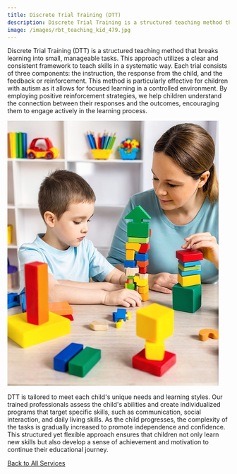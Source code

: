 ```yaml
---
title: Discrete Trial Training (DTT)
description: Discrete Trial Training is a structured teaching method that breaks learning into small, manageable tasks.
image: /images/rbt_teaching_kid_479.jpg
---
```


Discrete Trial Training (DTT) is a structured teaching method that breaks learning into small, manageable tasks. This approach utilizes a clear and consistent framework to teach skills in a systematic way. Each trial consists of three components: the instruction, the response from the child, and the feedback or reinforcement. This method is particularly effective for children with autism as it allows for focused learning in a controlled environment. By employing positive reinforcement strategies, we help children understand the connection between their responses and the outcomes, encouraging them to engage actively in the learning process.

<div class="text-center pb-3">
<img src="/images/rbt_teaching_kid_479.jpg" class="w-100">
</div>

DTT is tailored to meet each child's unique needs and learning styles. Our trained professionals assess the child's abilities and create individualized programs that target specific skills, such as communication, social interaction, and daily living skills. As the child progresses, the complexity of the tasks is gradually increased to promote independence and confidence. This structured yet flexible approach ensures that children not only learn new skills but also develop a sense of achievement and motivation to continue their educational journey.

[Back to All Services](/services)
